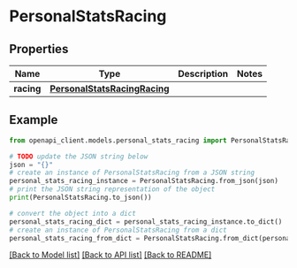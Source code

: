 # PersonalStatsRacing


## Properties

Name | Type | Description | Notes
------------ | ------------- | ------------- | -------------
**racing** | [**PersonalStatsRacingRacing**](PersonalStatsRacingRacing.md) |  | 

## Example

```python
from openapi_client.models.personal_stats_racing import PersonalStatsRacing

# TODO update the JSON string below
json = "{}"
# create an instance of PersonalStatsRacing from a JSON string
personal_stats_racing_instance = PersonalStatsRacing.from_json(json)
# print the JSON string representation of the object
print(PersonalStatsRacing.to_json())

# convert the object into a dict
personal_stats_racing_dict = personal_stats_racing_instance.to_dict()
# create an instance of PersonalStatsRacing from a dict
personal_stats_racing_from_dict = PersonalStatsRacing.from_dict(personal_stats_racing_dict)
```
[[Back to Model list]](../README.md#documentation-for-models) [[Back to API list]](../README.md#documentation-for-api-endpoints) [[Back to README]](../README.md)


